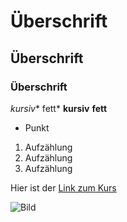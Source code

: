 # Überschrift
## Überschrift
### Überschrift
_kursiv_* fett*
__kursiv__ __fett__
- Punkt

1. Aufzählung
2. Aufzählung
3. Aufzählung

Hier ist der [Link zum Kurs](https://retransfer.digital/)

![Bild](static/logo.png)
